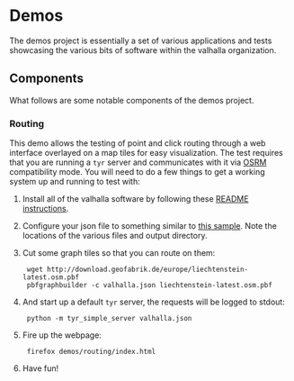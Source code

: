# Demos #

The demos project is essentially a set of various applications and tests showcasing the various bits of software within the valhalla organization.

## Components ##

What follows are some notable components of the demos project.

### Routing ###

This demo allows the testing of point and click routing through a web interface overlayed on a map tiles for easy visualization. The test requires that you are running a `tyr` server and communicates with it via [OSRM](http://project-osrm.org) compatibility mode. You will need to do a few things to get a working system up and running to test with:

1. Install all of the valhalla software by following these [README instructions](https://github.com/valhalla/chef-valhalla/blob/master/README.md#building-and-running).

2. Configure your json file to something similar to [this sample](https://github.com/valhalla/conf/blob/master/valhalla.json). Note the locations of the various files and output directory.

3. Cut some graph tiles so that you can route on them:

        wget http://download.geofabrik.de/europe/liechtenstein-latest.osm.pbf
        pbfgraphbuilder -c valhalla.json liechtenstein-latest.osm.pbf

4. And start up a default `tyr` server, the requests will be logged to stdout:

        python -m tyr_simple_server valhalla.json

5. Fire up the webpage:

        firefox demos/routing/index.html

6. Have fun!

